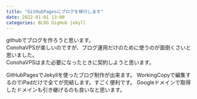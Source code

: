 ```yaml
---
title: "GitHubPagesにブログを移行します"
date: 2022-01-01 13:00
categories: BLOG GigHub jekyll
---  
```

githubでブログを作ろうと思います。  
ConohaVPSが楽しいのですが、ブログ運用だけのために使うのが面倒くさいと思いました。  
ConohaVPSはまた必要になったときに契約しようと思います。  

GitHubPagesでJekyllを使ったブログ制作が出来ます。
WorkingCopyで編集するのでiPadだけで全てが完結します。すごく便利です。
Googleドメインで取得したドメインも引き継げるのも良いなと思います。